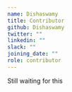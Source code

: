 ```yaml
---
name: Dishaswamy
title: Contributor
github: Dishaswamy
twitter: ""
linkedin: ""
slack: ""
joining_date: ""
role: contributor
---
```


Still waiting for this
